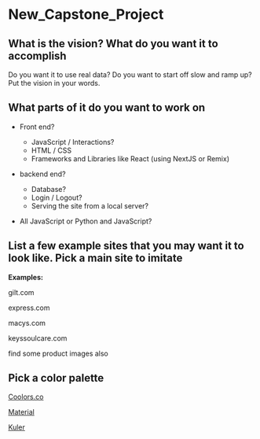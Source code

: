 # New_Capstone_Project

## What is the vision? What do you want it to accomplish

Do you want it to use real data? Do you want to start off slow and ramp up? Put the vision in your words.

## What parts of it do you want to work on
- Front end?
  - JavaScript / Interactions?
  - HTML / CSS
  - Frameworks and Libraries like React (using NextJS or Remix)
- backend end?
  - Database?
  - Login / Logout?
  - Serving the site from a local server?

- All JavaScript or Python and JavaScript?


## List a few example sites that you may want it to look like.  Pick a main site to imitate

**Examples:**

gilt.com

express.com

macys.com

keyssoulcare.com


find some product images also
## Pick a color palette
[Coolors.co](https://coolors.co/) 


[Material](https://m2.material.io/resources/color/#!/?view.left=0&view.right=0)


[Kuler](https://color.adobe.com/create/color-wheel)
